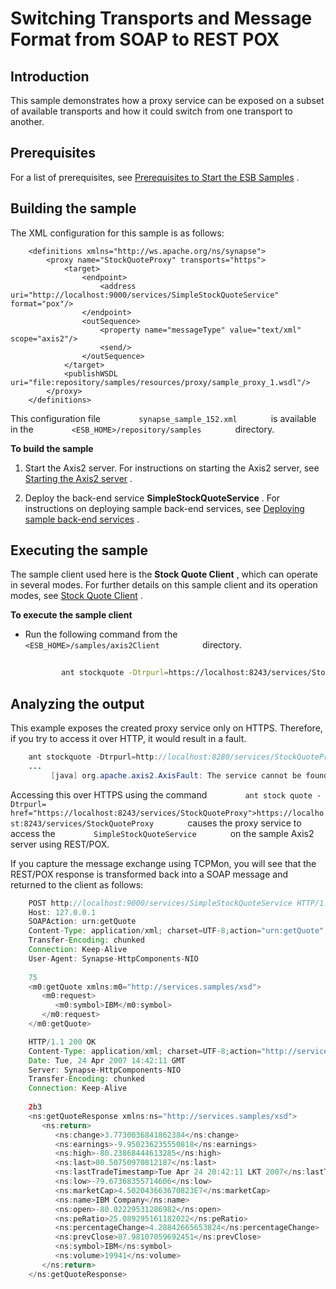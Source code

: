 # Switching Transports and Message Format from SOAP to REST POX

## Introduction

This sample demonstrates how a proxy service can be exposed on a subset
of available transports and how it could switch from one transport to
another.

## Prerequisites

For a list of prerequisites, see [Prerequisites to Start the ESB
Samples](https://docs.wso2.com/display/EI650/Setting+Up+the+ESB+Samples#SettingUptheESBSamples-ESBSamplePrerequisites)
.

## Building the sample

The XML configuration for this sample is as follows:

```
    <definitions xmlns="http://ws.apache.org/ns/synapse">
        <proxy name="StockQuoteProxy" transports="https">
            <target>
                <endpoint>
                    <address uri="http://localhost:9000/services/SimpleStockQuoteService" format="pox"/>
                </endpoint>
                <outSequence>
                    <property name="messageType" value="text/xml" scope="axis2"/>
                    <send/>
                </outSequence>
            </target>
            <publishWSDL uri="file:repository/samples/resources/proxy/sample_proxy_1.wsdl"/>
        </proxy>
    </definitions>
```

This configuration file `         synapse_sample_152.xml        ` is
available in the `         <ESB_HOME>/repository/samples        `
directory.

**To build the sample**

1.  Start the Axis2 server. For instructions on starting the Axis2
    server, see [Starting the Axis2
    server](https://docs.wso2.com/display/EI650/Setting+Up+the+ESB+Samples#SettingUptheESBSamples-Axis2server)
    .

2.  Deploy the back-end service **SimpleStockQuoteService** . For
    instructions on deploying sample back-end services, see [Deploying
    sample back-end
    services](https://docs.wso2.com/display/EI650/Setting+Up+the+ESB+Samples#SettingUptheESBSamples-Backend)
    .

## Executing the sample

The sample client used here is the **Stock Quote Client** , which can
operate in several modes. For further details on this sample client and
its operation modes, see [Stock Quote
Client](https://docs.wso2.com/display/EI650/Using+the+Sample+Clients#UsingtheSampleClients-StockQuoteClient)
.

**To execute the sample client**

-   Run the following command from the
    `           <ESB_HOME>/samples/axis2Client          ` directory.

    ``` bash
             
            ant stockquote -Dtrpurl=https://localhost:8243/services/StockQuoteProxy
    ```

## Analyzing the output

This example exposes the created proxy service only on HTTPS. Therefore,
if you try to access it over HTTP, it would result in a fault.

``` java
    ant stockquote -Dtrpurl=http://localhost:8280/services/StockQuoteProxy
    ...
         [java] org.apache.axis2.AxisFault: The service cannot be found for the endpoint reference (EPR) /services/StockQuoteProxy
```

Accessing this over HTTPS using the command
`         ant stock quote -Dtrpurl= href="https://localhost:8243/services/StockQuoteProxy">https://localhost:8243/services/StockQuoteProxy        `
causes the proxy service to access the
`         SimpleStockQuoteService        ` on the sample Axis2 server
using REST/POX.

If you capture the message exchange using TCPMon, you will see that the
REST/POX response is transformed back into a SOAP message and returned
to the client as follows:

``` java
    POST http://localhost:9000/services/SimpleStockQuoteService HTTP/1.1
    Host: 127.0.0.1
    SOAPAction: urn:getQuote
    Content-Type: application/xml; charset=UTF-8;action="urn:getQuote";
    Transfer-Encoding: chunked
    Connection: Keep-Alive
    User-Agent: Synapse-HttpComponents-NIO
    
    75
    <m0:getQuote xmlns:m0="http://services.samples/xsd">
       <m0:request>
          <m0:symbol>IBM</m0:symbol>
       </m0:request>
    </m0:getQuote>
```

``` java
    HTTP/1.1 200 OK
    Content-Type: application/xml; charset=UTF-8;action="http://services.samples/SimpleStockQuoteServicePortType/getQuoteResponse";
    Date: Tue, 24 Apr 2007 14:42:11 GMT
    Server: Synapse-HttpComponents-NIO
    Transfer-Encoding: chunked
    Connection: Keep-Alive
    
    2b3
    <ns:getQuoteResponse xmlns:ns="http://services.samples/xsd">
       <ns:return>
          <ns:change>3.7730036841862384</ns:change>
          <ns:earnings>-9.950236235550818</ns:earnings>
          <ns:high>-80.23868444613285</ns:high>
          <ns:last>80.50750970812187</ns:last>
          <ns:lastTradeTimestamp>Tue Apr 24 20:42:11 LKT 2007</ns:lastTradeTimestamp>
          <ns:low>-79.67368355714606</ns:low>
          <ns:marketCap>4.502043663670823E7</ns:marketCap>
          <ns:name>IBM Company</ns:name>
          <ns:open>-80.02229531286982</ns:open>
          <ns:peRatio>25.089295161182022</ns:peRatio>
          <ns:percentageChange>4.28842665653824</ns:percentageChange>
          <ns:prevClose>87.98107059692451</ns:prevClose>
          <ns:symbol>IBM</ns:symbol>
          <ns:volume>19941</ns:volume>
       </ns:return>
    </ns:getQuoteResponse>
```

